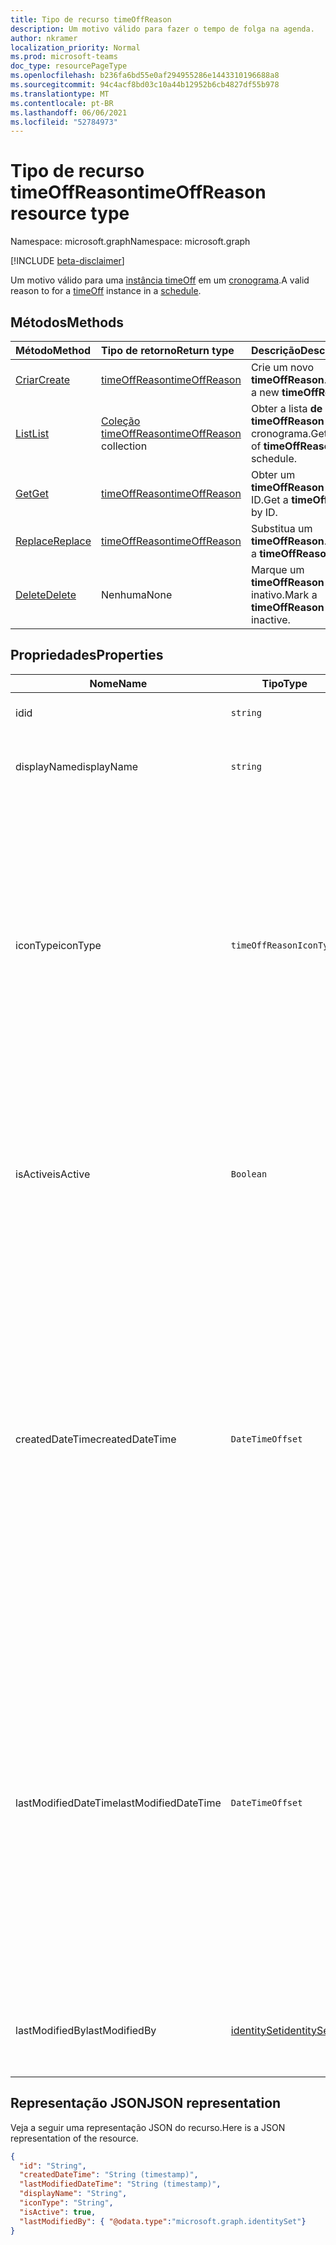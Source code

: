```yaml
---
title: Tipo de recurso timeOffReason
description: Um motivo válido para fazer o tempo de folga na agenda.
author: nkramer
localization_priority: Normal
ms.prod: microsoft-teams
doc_type: resourcePageType
ms.openlocfilehash: b236fa6bd55e0af294955286e1443310196688a8
ms.sourcegitcommit: 94c4acf8bd03c10a44b12952b6cb4827df55b978
ms.translationtype: MT
ms.contentlocale: pt-BR
ms.lasthandoff: 06/06/2021
ms.locfileid: "52784973"
---
```

# <a name="timeoffreason-resource-type"></a><span data-ttu-id="8b31f-103">Tipo de recurso timeOffReason</span><span class="sxs-lookup"><span data-stu-id="8b31f-103">timeOffReason resource type</span></span>

<span data-ttu-id="8b31f-104">Namespace: microsoft.graph</span><span class="sxs-lookup"><span data-stu-id="8b31f-104">Namespace: microsoft.graph</span></span>

[!INCLUDE [beta-disclaimer](../../includes/beta-disclaimer.md)]

<span data-ttu-id="8b31f-105">Um motivo válido para uma [instância timeOff](timeoff.md) em um [cronograma](schedule.md).</span><span class="sxs-lookup"><span data-stu-id="8b31f-105">A valid reason to for a [timeOff](timeoff.md) instance in a [schedule](schedule.md).</span></span>

## <a name="methods"></a><span data-ttu-id="8b31f-106">Métodos</span><span class="sxs-lookup"><span data-stu-id="8b31f-106">Methods</span></span>

| <span data-ttu-id="8b31f-107">Método</span><span class="sxs-lookup"><span data-stu-id="8b31f-107">Method</span></span>       | <span data-ttu-id="8b31f-108">Tipo de retorno</span><span class="sxs-lookup"><span data-stu-id="8b31f-108">Return type</span></span>  |<span data-ttu-id="8b31f-109">Descrição</span><span class="sxs-lookup"><span data-stu-id="8b31f-109">Description</span></span>|
|:---------------|:--------|:----------|
|[<span data-ttu-id="8b31f-110">Criar</span><span class="sxs-lookup"><span data-stu-id="8b31f-110">Create</span></span>](../api/schedule-post-timeoffreasons.md) | [<span data-ttu-id="8b31f-111">timeOffReason</span><span class="sxs-lookup"><span data-stu-id="8b31f-111">timeOffReason</span></span>](timeoffreason.md) | <span data-ttu-id="8b31f-112">Crie um novo **timeOffReason**.</span><span class="sxs-lookup"><span data-stu-id="8b31f-112">Create a new **timeOffReason**.</span></span>|
|[<span data-ttu-id="8b31f-113">List</span><span class="sxs-lookup"><span data-stu-id="8b31f-113">List</span></span>](../api/schedule-list-timeoffreasons.md) | <span data-ttu-id="8b31f-114">[Coleção timeOffReason](timeoffreason.md)</span><span class="sxs-lookup"><span data-stu-id="8b31f-114">[timeOffReason](timeoffreason.md) collection</span></span> | <span data-ttu-id="8b31f-115">Obter a lista **de timeOffReason** em um cronograma.</span><span class="sxs-lookup"><span data-stu-id="8b31f-115">Get the list of **timeOffReason** in a schedule.</span></span>|
|[<span data-ttu-id="8b31f-116">Get</span><span class="sxs-lookup"><span data-stu-id="8b31f-116">Get</span></span>](../api/timeoffreason-get.md) | [<span data-ttu-id="8b31f-117">timeOffReason</span><span class="sxs-lookup"><span data-stu-id="8b31f-117">timeOffReason</span></span>](timeoffreason.md) | <span data-ttu-id="8b31f-118">Obter um **timeOffReason** por ID.</span><span class="sxs-lookup"><span data-stu-id="8b31f-118">Get a **timeOffReason** by ID.</span></span>|
|[<span data-ttu-id="8b31f-119">Replace</span><span class="sxs-lookup"><span data-stu-id="8b31f-119">Replace</span></span>](../api/timeoffreason-put.md) | [<span data-ttu-id="8b31f-120">timeOffReason</span><span class="sxs-lookup"><span data-stu-id="8b31f-120">timeOffReason</span></span>](timeoffreason.md) | <span data-ttu-id="8b31f-121">Substitua um **timeOffReason**.</span><span class="sxs-lookup"><span data-stu-id="8b31f-121">Replace a **timeOffReason**.</span></span>|
|[<span data-ttu-id="8b31f-122">Delete</span><span class="sxs-lookup"><span data-stu-id="8b31f-122">Delete</span></span>](../api/timeoffreason-delete.md) | <span data-ttu-id="8b31f-123">Nenhuma</span><span class="sxs-lookup"><span data-stu-id="8b31f-123">None</span></span> | <span data-ttu-id="8b31f-124">Marque um **timeOffReason** como inativo.</span><span class="sxs-lookup"><span data-stu-id="8b31f-124">Mark a **timeOffReason** as inactive.</span></span>|

## <a name="properties"></a><span data-ttu-id="8b31f-125">Propriedades</span><span class="sxs-lookup"><span data-stu-id="8b31f-125">Properties</span></span>
|<span data-ttu-id="8b31f-126">Nome</span><span class="sxs-lookup"><span data-stu-id="8b31f-126">Name</span></span>          |<span data-ttu-id="8b31f-127">Tipo</span><span class="sxs-lookup"><span data-stu-id="8b31f-127">Type</span></span>           |<span data-ttu-id="8b31f-128">Descrição</span><span class="sxs-lookup"><span data-stu-id="8b31f-128">Description</span></span>                                                                                 |
|--------------|---------------|--------------------------------------------------------------------------------------------|
| <span data-ttu-id="8b31f-129">id</span><span class="sxs-lookup"><span data-stu-id="8b31f-129">id</span></span>            |`string`      |<span data-ttu-id="8b31f-130">ID do **timeOffReason**.</span><span class="sxs-lookup"><span data-stu-id="8b31f-130">ID of the **timeOffReason**.</span></span>|
| <span data-ttu-id="8b31f-131">displayName</span><span class="sxs-lookup"><span data-stu-id="8b31f-131">displayName</span></span>               | `string`                  | <span data-ttu-id="8b31f-132">O nome do **timeOffReason**.</span><span class="sxs-lookup"><span data-stu-id="8b31f-132">The name of the **timeOffReason**.</span></span> <span data-ttu-id="8b31f-133">Obrigatório.</span><span class="sxs-lookup"><span data-stu-id="8b31f-133">Required.</span></span> |
| <span data-ttu-id="8b31f-134">iconType</span><span class="sxs-lookup"><span data-stu-id="8b31f-134">iconType</span></span> | `timeOffReasonIconType`   | <span data-ttu-id="8b31f-135">Tipos de ícone com suporte: nenhum; car; calendar; em execução; plano; firstAid; médico; notWorking; clock; juryDuty; globe; cup; telefone; clima; umbrella; piggyBank; dog; cake; trafficCone; pin; sunny.</span><span class="sxs-lookup"><span data-stu-id="8b31f-135">Supported icon types: none; car; calendar; running; plane; firstAid; doctor; notWorking; clock; juryDuty; globe; cup; phone; weather; umbrella; piggyBank; dog; cake; trafficCone; pin; sunny.</span></span> <span data-ttu-id="8b31f-136">Obrigatório.</span><span class="sxs-lookup"><span data-stu-id="8b31f-136">Required.</span></span> |
| <span data-ttu-id="8b31f-137">isActive</span><span class="sxs-lookup"><span data-stu-id="8b31f-137">isActive</span></span>          |`Boolean`      | <span data-ttu-id="8b31f-138">Indica se o **timeOffReason** pode ser usado ao criar novas entidades ou atualizar as existentes.</span><span class="sxs-lookup"><span data-stu-id="8b31f-138">Indicates whether the **timeOffReason** can be used when creating new entities or updating existing ones.</span></span> <span data-ttu-id="8b31f-139">Obrigatório.</span><span class="sxs-lookup"><span data-stu-id="8b31f-139">Required.</span></span> |
| <span data-ttu-id="8b31f-140">createdDateTime</span><span class="sxs-lookup"><span data-stu-id="8b31f-140">createdDateTime</span></span>       |`DateTimeOffset`        |<span data-ttu-id="8b31f-141">O carimbo de data/hora no **qualOffReason** foi criado pela primeira vez.</span><span class="sxs-lookup"><span data-stu-id="8b31f-141">The time stamp on which this **timeOffReason** was first created.</span></span> <span data-ttu-id="8b31f-142">O tipo Timestamp representa informações de data e hora usando o formato ISO 8601 e está sempre no horário UTC.</span><span class="sxs-lookup"><span data-stu-id="8b31f-142">The Timestamp type represents date and time information using ISO 8601 format and is always in UTC time.</span></span> <span data-ttu-id="8b31f-143">Por exemplo, meia-noite UTC em 1 de janeiro de 2014 é `2014-01-01T00:00:00Z`.</span><span class="sxs-lookup"><span data-stu-id="8b31f-143">For example, midnight UTC on Jan 1, 2014 is `2014-01-01T00:00:00Z`.</span></span> |
| <span data-ttu-id="8b31f-144">lastModifiedDateTime</span><span class="sxs-lookup"><span data-stu-id="8b31f-144">lastModifiedDateTime</span></span>      |`DateTimeOffset`         |<span data-ttu-id="8b31f-145">O carimbo de data/hora no **qualOffReason** foi atualizado pela última vez.</span><span class="sxs-lookup"><span data-stu-id="8b31f-145">The time stamp on which this **timeOffReason** was last updated.</span></span> <span data-ttu-id="8b31f-146">O tipo Timestamp representa informações de data e hora usando o formato ISO 8601 e está sempre no horário UTC.</span><span class="sxs-lookup"><span data-stu-id="8b31f-146">The Timestamp type represents date and time information using ISO 8601 format and is always in UTC time.</span></span> <span data-ttu-id="8b31f-147">Por exemplo, meia-noite UTC em 1 de janeiro de 2014 é `2014-01-01T00:00:00Z`.</span><span class="sxs-lookup"><span data-stu-id="8b31f-147">For example, midnight UTC on Jan 1, 2014 is `2014-01-01T00:00:00Z`.</span></span> |
| <span data-ttu-id="8b31f-148">lastModifiedBy</span><span class="sxs-lookup"><span data-stu-id="8b31f-148">lastModifiedBy</span></span>        | [<span data-ttu-id="8b31f-149">identitySet</span><span class="sxs-lookup"><span data-stu-id="8b31f-149">identitySet</span></span>](identityset.md)        |<span data-ttu-id="8b31f-150">A identidade que foi atualizada pela última **vez desta vezOffReason**.</span><span class="sxs-lookup"><span data-stu-id="8b31f-150">The identity that last updated this **timeOffReason**.</span></span>|

## <a name="json-representation"></a><span data-ttu-id="8b31f-151">Representação JSON</span><span class="sxs-lookup"><span data-stu-id="8b31f-151">JSON representation</span></span>

<span data-ttu-id="8b31f-152">Veja a seguir uma representação JSON do recurso.</span><span class="sxs-lookup"><span data-stu-id="8b31f-152">Here is a JSON representation of the resource.</span></span>

<!-- {
  "blockType": "resource",
  "keyProperty": "id",
  "@odata.type": "microsoft.graph.timeOffReason",
  "baseType":"microsoft.graph.changeTrackedEntity"
}-->

```json
{
  "id": "String",
  "createdDateTime": "String (timestamp)",
  "lastModifiedDateTime": "String (timestamp)",
  "displayName": "String",
  "iconType": "String",
  "isActive": true,
  "lastModifiedBy": { "@odata.type":"microsoft.graph.identitySet"}
}
```


<!-- uuid: 8fcb5dbc-d5aa-4681-8e31-b001d5168d79
2015-10-25 14:57:30 UTC -->
<!--
{
  "type": "#page.annotation",
  "description": "timeOffReason resource",
  "keywords": "",
  "section": "documentation",
  "tocPath": "",
  "suppressions": []
}
-->


